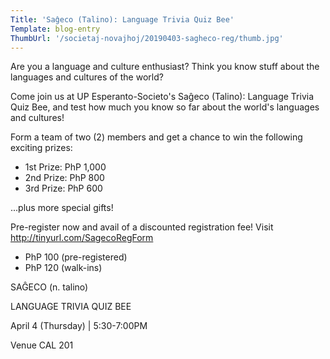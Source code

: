 ```yaml
---
Title: 'Saĝeco (Talino): Language Trivia Quiz Bee'
Template: blog-entry
ThumbUrl: '/societaj-novajhoj/20190403-sagheco-reg/thumb.jpg'
---
```


Are you a language and culture enthusiast? Think you know stuff about the languages and cultures of the world?

Come join us at UP Esperanto-Societo's Saĝeco (Talino): Language Trivia Quiz Bee, and test how much you know so far about the world's languages and cultures!

Form a team of two (2) members and get a chance to win the following exciting prizes:

- 1st Prize: PhP 1,000
- 2nd Prize: PhP 800
- 3rd Prize: PhP 600

...plus more special gifts!

Pre-register now and avail of a discounted registration fee! Visit http://tinyurl.com/SagecoRegForm

- PhP 100 (pre-registered)
- PhP 120 (walk-ins)

SAĜECO (n. talino)

LANGUAGE TRIVIA QUIZ BEE

April 4 (Thursday) | 5:30-7:00PM

Venue CAL 201